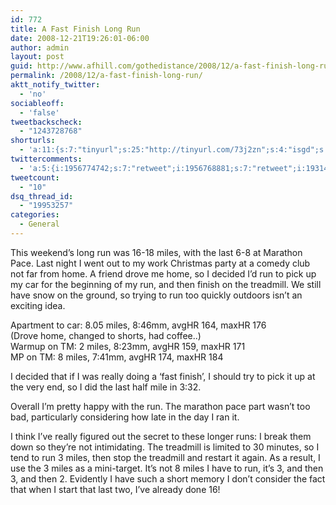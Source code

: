 ```yaml
---
id: 772
title: A Fast Finish Long Run
date: 2008-12-21T19:26:01-06:00
author: admin
layout: post
guid: http://www.afhill.com/gothedistance/2008/12/a-fast-finish-long-run/
permalink: /2008/12/a-fast-finish-long-run/
aktt_notify_twitter:
  - 'no'
sociableoff:
  - 'false'
tweetbackscheck:
  - "1243728768"
shorturls:
  - 'a:11:{s:7:"tinyurl";s:25:"http://tinyurl.com/73j2zn";s:4:"isgd";s:17:"http://is.gd/fllW";s:5:"bitly";s:18:"http://bit.ly/M3rK";s:5:"snipr";s:22:"http://snipr.com/9svwd";s:5:"snurl";s:22:"http://snurl.com/9svwd";s:7:"snipurl";s:24:"http://snipurl.com/9svwd";s:4:"trim";s:17:"http://tr.im/4dcc";s:5:"adjix";s:207:"(10 Jan 2008 temporary restriction: API requires valid partnerID or partnerEmail key in request. Contact us if this affects you.) Invalid Adjix request. API documentation @ http://web.adjix.com/AdjixAPI.html";s:4:"advu";s:203:"(10 Jan 2008 temporary restriction: API requires valid partnerID or partnerEmail key in request. Contact us if this affects you.) Invalid Adjix request. API documentation @ http://web.ad.vu/AdjixAPI.html";s:4:"zima";s:19:"http://zi.ma/11452c";s:9:"permalink";s:67:"http://www.afhill.com/gothedistance/2008/12/a-fast-finish-long-run/";}'
twittercomments:
  - 'a:5:{i:1956774742;s:7:"retweet";i:1956768881;s:7:"retweet";i:1931480744;s:7:"retweet";i:1929528095;s:7:"retweet";i:1929228149;s:7:"retweet";}'
tweetcount:
  - "10"
dsq_thread_id:
  - "19953257"
categories:
  - General
---
```

This weekend&#8217;s long run was 16-18 miles, with the last 6-8 at Marathon Pace. Last night I went out to my work Christmas party at a comedy club not far from home. A friend drove me home, so I decided I&#8217;d run to pick up my car for the beginning of my run, and then finish on the treadmill. We still have snow on the ground, so trying to run too quickly outdoors isn&#8217;t an exciting idea. 

Apartment to car: 8.05 miles, 8:46mm, avgHR 164, maxHR 176  
(Drove home, changed to shorts, had coffee..)  
Warmup on TM: 2 miles, 8:23mm, avgHR 159, maxHR 171  
MP on TM: 8 miles, 7:41mm, avgHR 174, maxHR 184

I decided that if I was really doing a &#8216;fast finish&#8217;, I should try to pick it up at the very end, so I did the last half mile in 3:32.

Overall I&#8217;m pretty happy with the run. The marathon pace part wasn&#8217;t too bad, particularly considering how late in the day I ran it. 

I think I&#8217;ve really figured out the secret to these longer runs: I break them down so they&#8217;re not intimidating. The treadmill is limited to 30 minutes, so I tend to run 3 miles, then stop the treadmill and restart it again. As a result, I use the 3 miles as a mini-target. It&#8217;s not 8 miles I have to run, it&#8217;s 3, and then 3, and then 2. Evidently I have such a short memory I don&#8217;t consider the fact that when I start that last two, I&#8217;ve already done 16!